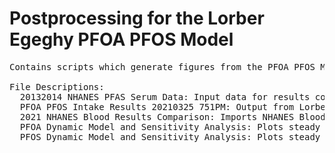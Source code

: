 # Postprocessing for the Lorber Egeghy PFOA PFOS Model
 <pre>
Contains scripts which generate figures from the PFOA PFOS Model output, compares results to NHANES data, and inculdes a sensitivity analysis of pharamacokinetic models and parameters. 

File Descriptions:
  20132014 NHANES PFAS Serum Data: Input data for results comparison.
  PFOA PFOS Intake Results 20210325 751PM: Output from Lorber Egeghy Model.
  2021 NHANES Blood Results Comparison: Imports NHANES Blood data and compares to aggregate route median from model output.      
  PFOA Dynamic Model and Sensitivity Analysis: Plots steady state and dynamic model for PFOA serum concentration (children and adults).
  PFOS Dynamic Model and Sensitivity Analysis: Plots steady state and dynamic model for PFOS serum concentration (children and adults).


</pre> 
  
